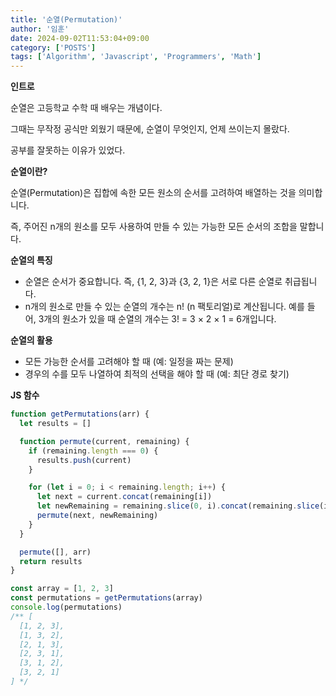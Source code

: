 ```yaml
---
title: '순열(Permutation)'
author: '임훈'
date: 2024-09-02T11:53:04+09:00
category: ['POSTS']
tags: ['Algorithm', 'Javascript', 'Programmers', 'Math']
---
```


**인트로**

순열은 고등학교 수학 때 배우는 개념이다.

그때는 무작정 공식만 외웠기 때문에, 순열이 무엇인지, 언제 쓰이는지 몰랐다.

공부를 잘못하는 이유가 있었다.

**순열이란?**

순열(Permutation)은 집합에 속한 모든 원소의 순서를 고려하여 배열하는 것을 의미합니다.

즉, 주어진 n개의 원소를 모두 사용하여 만들 수 있는 가능한 모든 순서의 조합을 말합니다.

**순열의 특징**
- 순열은 순서가 중요합니다. 즉, {1, 2, 3}과 {3, 2, 1}은 서로 다른 순열로 취급됩니다.
- n개의 원소로 만들 수 있는 순열의 개수는 n! (n 팩토리얼)로 계산됩니다. 예를 들어, 3개의 원소가 있을 때 순열의 개수는 3! = 3 × 2 × 1 = 6개입니다.

**순열의 활용**
- 모든 가능한 순서를 고려해야 할 때 (예: 일정을 짜는 문제)
- 경우의 수를 모두 나열하여 최적의 선택을 해야 할 때 (예: 최단 경로 찾기)

**JS 함수**

```js
function getPermutations(arr) {
  let results = []

  function permute(current, remaining) {
    if (remaining.length === 0) {
      results.push(current)
    }

    for (let i = 0; i < remaining.length; i++) {
      let next = current.concat(remaining[i])
      let newRemaining = remaining.slice(0, i).concat(remaining.slice(i + 1))
      permute(next, newRemaining)
    }
  }

  permute([], arr)
  return results
}

const array = [1, 2, 3]
const permutations = getPermutations(array)
console.log(permutations)
/** [
  [1, 2, 3],
  [1, 3, 2],
  [2, 1, 3],
  [2, 3, 1],
  [3, 1, 2],
  [3, 2, 1]
] */
```
